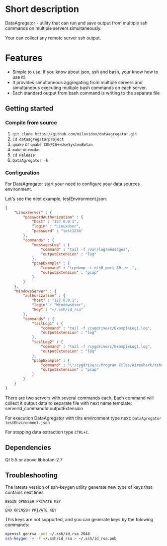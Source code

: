# Short description #

DataAgregator - utility that can run and save output from multiple ssh commands 
on multiple servers simultaneously.

Your can collect any remote server ssh output.

# Features
* Simple to use. If you know about json, ssh and bash, your know how to use it!
* It provides simultaneous aggregating from multiple servers and simultaneous executing multiple bash commands on each server. 
* Each standard output from bash command is writing to the separate file


## Getting started ##

### Compile from source ###
1. `git clone https://github.com/milovidov/dataagregator.git`
2. `cd dataagregatorproject`
3. `qmake` or `qmake CONFIG+=UseSystemBotan`
4. `make` or `nmake`
5. `cd Release`
6. `DataAgregator -h`

### Configuration ###

For DataAgregator start your need to configure your data sources environment.

Let's see the next example, testEnvironment.json:

```json
{
    "LinuxServer" : {
        "passwordAuthorization" : {
            "host" : "127.0.0.1",
            "login" : "LinuxUser",
            "password" : "test1234"
        },
        "commands" : {
            "messagesLog" : {
                "command" : "tail -f /var/log/messages",
                "outputExtension" : "log"
            },
            "pcapExample" : {
                "command" : "tcpdump -i eth0 port 80 -w -",
                "outputExtension" : "pcap"
            }
        }
    },
    "WindowsServer" : {
        "authorization" : {
            "host" : "127.0.0.1",
            "login" : "WindowsUser",
            "key" : "~/.ssh/id_rsa"
        },
        "commands" : {
            "tailLog1" : {
                "command" : "tail -f /cygdrive/c/ExampleLog1.log",
                "outputExtension" : "log"
            },
            "tailLog2" : {
                "command" : "tail -f /cygdrive/c/ExampleLog1.log",
                "outputExtension" : "log"
            },
            "pcapExample" : {
                "command" : "\"/cygdrive/c/Program Files/Wireshark/tshark\" -f \"port 80\" -F pcap -w -",
                "outputExtension" : "pcap"
            }
        }
    }
}
```

There are two servers with several commands each. Each command will collect it output data to separate file with next name template: serverId_commandId.outputExtension

For execution DataAgregator with tihs environment type next:
`DataAgregator testEnvironment.json`

For stopping data extraction type `CTRL+C`.

## Dependencies ##
Qt 5.5 or above
libbotan-2.7

## Troubleshooting ##
The latests version of ssh-keygen utility generate new type of keys that contains next lines
```
BEGIN OPENSSH PRIVATE KEY
...
END OPENSSH PRIVATE KEY
```
This keys are not supported, and you can generate keys by the folowing commands:
```bash
openssl genrsa -out ~/.ssh/id_rsa 2048
ssh-keygen -y -f ~/.ssh/id_rsa > ~/.ssh/id_rsa.pub
```